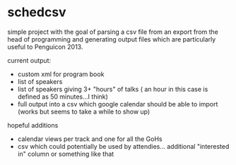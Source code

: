 schedcsv
========

simple project with the goal of parsing a csv file from an export
from the head of programming and generating output files which are particularly useful to Penguicon 2013.


current output:
   * custom xml for program book
   * list of speakers
   * list of speakers giving 3+ "hours" of talks ( an hour in this case is defined as 50 minutes...I think)
   * full output into a csv which google calendar should be able to import (works but seems to take a while to show up)


hopeful additions
   * calendar views per track and one for all the GoHs
   * csv which could potentially be used by attendies... additional "interested in" column or something like that
